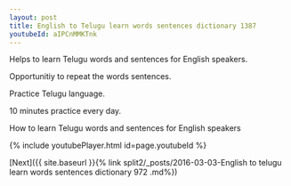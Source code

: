 ```yaml
---
layout: post
title: English to Telugu learn words sentences dictionary 1387 
youtubeId: aIPCnMMKTnk
---
```

 
 
Helps to learn Telugu words and sentences for English speakers.

Opportunitiy to repeat the words sentences. 

Practice Telugu language. 
 
10 minutes practice every day. 
 
How to learn Telugu words and sentences for English speakers 
 
{% include youtubePlayer.html id=page.youtubeId %}
 
 
[Next]({{ site.baseurl }}{% link  split2/_posts/2016-03-03-English to telugu learn words sentences dictionary 972 .md%})
 
